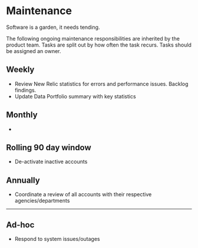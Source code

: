 # Maintenance

Software is a garden, it needs tending.

The following ongoing maintenance responsibilities
are inherited by the product team.
Tasks are split out by how often the task recurs.
Tasks should be assigned an owner.

## Weekly

* Review New Relic statistics for errors and performance issues. Backlog findings.
* Update Data Portfolio summary with key statistics

## Monthly

*

## Rolling 90 day window

* De-activate inactive accounts

## Annually

* Coordinate a review of all accounts with their respective agencies/departments

---

## Ad-hoc

* Respond to system issues/outages
